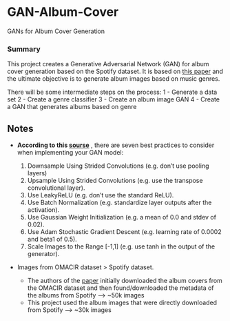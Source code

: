 # GAN-Album-Cover
GANs for Album Cover Generation

### Summary
This project creates a Generative Adversarial Network (GAN) for album cover generation based on the Spotify dataset. It is based on [this paper](https://ryanmcconville.com/publications/AlbumCoverGenerationFromGenreTags.pdf) and the ultimate objective is to generate album images based on music genres.

There will be some intermediate steps on the process: 1 - Generate a data set 2 - Create a genre classifier 3 - Create an album image GAN 4 - Create a GAN that generates albums based on genre

## Notes

 - **According to this [sourse](https://machinelearningmastery.com/how-to-get-started-with-generative-adversarial-networks-7-day-mini-course/)** , there are seven best practices to consider when implementing your GAN model:

	1.  Downsample Using Strided Convolutions (e.g. don’t use pooling layers)
	2.  Upsample Using Strided Convolutions (e.g. use the transpose convolutional layer).
	3.  Use LeakyReLU (e.g. don’t use the standard ReLU).
	4.  Use Batch Normalization (e.g. standardize layer outputs after the activation).
	5.  Use Gaussian Weight Initialization (e.g. a mean of 0.0 and stdev of 0.02).
	6.  Use Adam Stochastic Gradient Descent (e.g. learning rate of 0.0002 and beta1 of 0.5).
	7.  Scale Images to the Range \[-1,1\] (e.g. use tanh in the output of the generator).

- Images from OMACIR dataset > Spotify dataset.
	- The authors of the [paper](https://ryanmcconville.com/publications/AlbumCoverGenerationFromGenreTags.pdf) initially downloaded the album covers from the OMACIR dataset and then found/downloaded the metadata of the albums from Spotify --> ~50k images
	- This project used the album images that were directly downloaded from Spotify --> ~30k images
	

